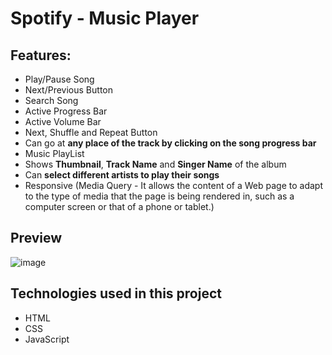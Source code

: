 # Spotify - Music Player

## Features:

* Play/Pause Song
* Next/Previous Button
* Search Song
* Active Progress Bar
* Active Volume Bar
* Next, Shuffle and Repeat Button
* Can go at **any place of the track by clicking on the song progress bar**
* Music PlayList
* Shows **Thumbnail**, **Track Name** and **Singer Name** of the album
* Can **select different artists to play their songs**
* Responsive (Media Query - It allows the content of a Web page to adapt to the type of media that the page is being rendered in, such as a computer screen or that of a phone or tablet.)

## Preview

![image](https://user-images.githubusercontent.com/103317021/188898027-01fa93f0-105b-41b6-a0b1-bd4da1da21fd.png)

## Technologies used in this project

* HTML
* CSS
* JavaScript
